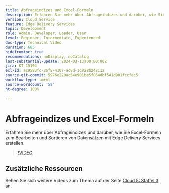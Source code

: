 ```yaml
---
title: Abfrageindizes und Excel-Formeln
description: Erfahren Sie mehr über Abfrageindizes und darüber, wie Sie Excel-Formeln zum Bearbeiten und Sortieren von Datensätzen mit Edge Delivery Services erstellen.
version: Cloud Service
feature: Edge Delivery Services
topic: Development
role: Admin, Developer, Leader, User
level: Beginner, Intermediate, Experienced
doc-type: Technical Video
duration: 685
hidefromtoc: true
recommendations: noDisplay, noCatalog
last-substantial-update: 2024-03-13T00:00:00Z
jira: KT-15104
exl-id: ac9583fc-26f8-4107-ac8d-1c828b242112
source-git-commit: 5976e220ac54e901be5f064dbf541d901fccfec5
workflow-type: tm+mt
source-wordcount: '58'
ht-degree: 100%

---
```


# Abfrageindizes und Excel-Formeln

Erfahren Sie mehr über Abfrageindizes und darüber, wie Sie Excel-Formeln zum Bearbeiten und Sortieren von Datensätzen mit Edge Delivery Services erstellen.

>[!VIDEO](https://video.tv.adobe.com/v/3427787/?learn=on)

## Zusätzliche Ressourcen

Sehen Sie sich weitere Videos zum Thema auf der Seite [Cloud 5: Staffel 3](../cloud5-season-3.md) an.
